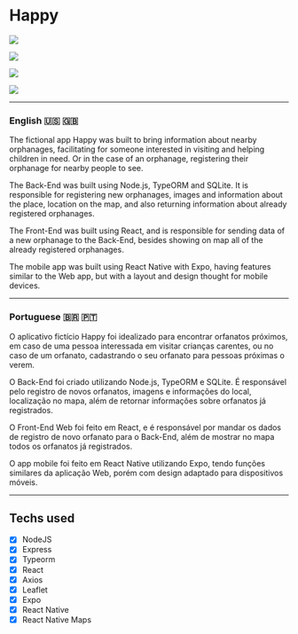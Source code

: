 # Happy

![](https://i.imgur.com/65EhrUQ.png)

![](https://media.giphy.com/media/OQ3FoVxHecl9LHp7Wf/giphy.gif)

![](https://i.imgur.com/42lZqQd.jpg)

![](https://i.imgur.com/rTd1QmT.jpg)

---

### English :us: :uk:

The fictional app Happy was built to bring information about nearby orphanages, facilitating for someone interested in visiting and helping children in need. Or in the case of an orphanage, registering their orphanage for nearby people to see.

The Back-End was built using Node.js, TypeORM and SQLite. It is responsible for registering new orphanages, images and information about the place, location on the map, and also returning information about already registered orphanages.

The Front-End was built using React, and is responsible for sending data of a new orphanage to the Back-End, besides showing on map all of the already registered orphanages.

The mobile app was built using React Native with Expo, having features similar to the Web app, but with a layout and design thought for mobile devices.


---


### Portuguese :brazil: :portugal:

O aplicativo fictício Happy foi idealizado para encontrar orfanatos próximos, em caso de uma pessoa interessada em visitar crianças carentes, ou no caso de um orfanato, cadastrando o seu orfanato para pessoas próximas o verem.

O Back-End foi criado utilizando Node.js, TypeORM e SQLite. É responsável pelo registro de novos orfanatos, imagens e informações do local, localização no mapa, além de retornar informações sobre orfanatos já registrados.

O Front-End Web foi feito em React, e é responsável por mandar os dados de registro de novo orfanato para o Back-End, além de mostrar no mapa todos os orfanatos já registrados.

O app mobile foi feito em React Native utilizando Expo, tendo funções similares da aplicação Web, porém com design adaptado para dispositivos móveis.


---


## Techs used

- [x] NodeJS
- [x] Express
- [x] Typeorm
- [x] React
- [x] Axios
- [x] Leaflet
- [x] Expo
- [x] React Native
- [x] React Native Maps
